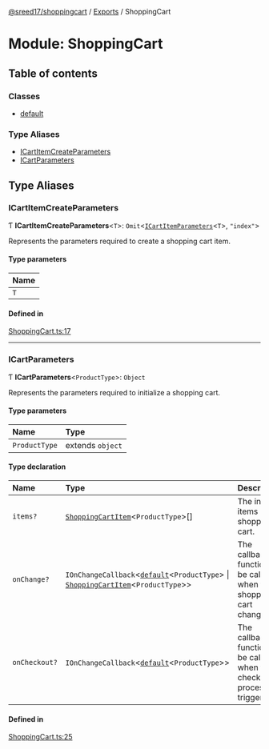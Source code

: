 [@sreed17/shoppingcart](../README.md) / [Exports](../modules.md) / ShoppingCart

# Module: ShoppingCart

## Table of contents

### Classes

- [default](../classes/ShoppingCart.default.md)

### Type Aliases

- [ICartItemCreateParameters](ShoppingCart.md#icartitemcreateparameters)
- [ICartParameters](ShoppingCart.md#icartparameters)

## Type Aliases

### ICartItemCreateParameters

Ƭ **ICartItemCreateParameters**\<`T`\>: `Omit`\<[`ICartItemParameters`](ShoppingCartItem.md#icartitemparameters)\<`T`\>, ``"index"``\>

Represents the parameters required to create a shopping cart item.

#### Type parameters

| Name |
| :------ |
| `T` |

#### Defined in

[ShoppingCart.ts:17](https://github.com/sreed17/shoppingcart/blob/bea1116/src/ShoppingCart.ts#L17)

___

### ICartParameters

Ƭ **ICartParameters**\<`ProductType`\>: `Object`

Represents the parameters required to initialize a shopping cart.

#### Type parameters

| Name | Type |
| :------ | :------ |
| `ProductType` | extends `object` |

#### Type declaration

| Name | Type | Description |
| :------ | :------ | :------ |
| `items?` | [`ShoppingCartItem`](../classes/ShoppingCartItem.ShoppingCartItem.md)\<`ProductType`\>[] | The initial items in the shopping cart. |
| `onChange?` | `IOnChangeCallback`\<[`default`](../classes/ShoppingCart.default.md)\<`ProductType`\> \| [`ShoppingCartItem`](../classes/ShoppingCartItem.ShoppingCartItem.md)\<`ProductType`\>\> | The callback function to be called when the shopping cart changes. |
| `onCheckout?` | `IOnChangeCallback`\<[`default`](../classes/ShoppingCart.default.md)\<`ProductType`\>\> | The callback function to be called when the checkout process is triggered. |

#### Defined in

[ShoppingCart.ts:25](https://github.com/sreed17/shoppingcart/blob/bea1116/src/ShoppingCart.ts#L25)

